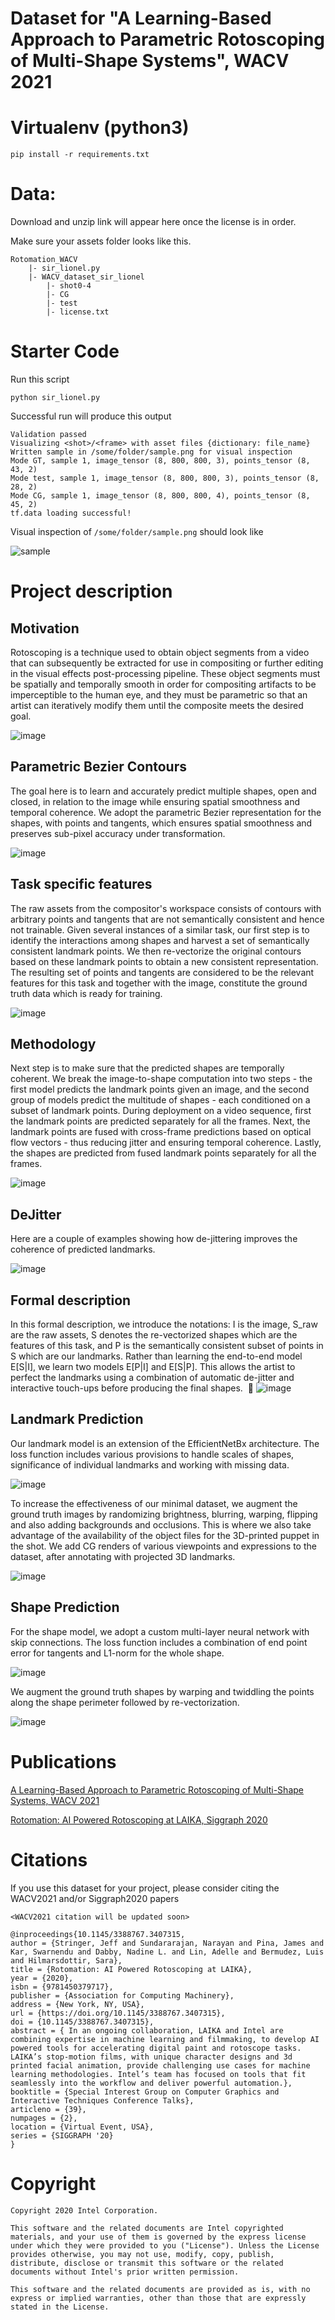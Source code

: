 # Dataset for "A Learning-Based Approach to Parametric Rotoscoping of Multi-Shape Systems", WACV 2021

# Virtualenv (python3)
    
    pip install -r requirements.txt
    
# Data: 

Download and unzip link will appear here once the license is in order. 

Make sure your assets folder looks like this.

    Rotomation_WACV
        |- sir_lionel.py
        |- WACV_dataset_sir_lionel
            |- shot0-4
            |- CG
            |- test
            |- license.txt

# Starter Code 

Run this script

    python sir_lionel.py
    
Successful run will produce this output

    Validation passed
    Visualizing <shot>/<frame> with asset files {dictionary: file_name}
    Written sample in /some/folder/sample.png for visual inspection
    Mode GT, sample 1, image_tensor (8, 800, 800, 3), points_tensor (8, 43, 2)
    Mode test, sample 1, image_tensor (8, 800, 800, 3), points_tensor (8, 28, 2)
    Mode CG, sample 1, image_tensor (8, 800, 800, 4), points_tensor (8, 45, 2)
    tf.data loading successful!

Visual inspection of ```/some/folder/sample.png``` should look like

![sample](images/0_sample.png)
      

# Project description

## Motivation
Rotoscoping is a technique used to obtain object segments from a video that can subsequently be extracted for use in compositing or further editing in the visual effects post-processing pipeline. 
These object segments must be spatially and temporally smooth in order for compositing artifacts to be imperceptible to the human eye, and they must be parametric so that an artist can iteratively modify them until the composite meets the desired goal.

![image](images/1_Motivation.png)

## Parametric Bezier Contours
The goal here is to learn and accurately predict multiple shapes, open and closed, in relation to the image while ensuring spatial smoothness and temporal coherence. We adopt the parametric Bezier representation for the shapes, with points and tangents, which ensures spatial smoothness and preserves sub-pixel accuracy under transformation.

![image](images/1_Bezier.png)

## Task specific features
The raw assets from the compositor's workspace consists of contours with arbitrary points and tangents that are not semantically consistent and hence not trainable. Given several instances of a similar task, our first step is to identify the interactions among shapes and harvest a set of semantically consistent landmark points. We then re-vectorize the original contours based on these landmark points to obtain a new consistent representation. The resulting set of points and tangents are considered to be the relevant features for this task and together with the image, constitute the ground truth data which is ready for training.

![image](images/2_raw_data_to_GT_data_transform.gif)

## Methodology
Next step is to make sure that the predicted shapes are temporally coherent. We break the image-to-shape computation into two steps - the first model predicts the landmark points given an image, and the second group of models predict the multitude of shapes - each conditioned on a subset of landmark points. During deployment on a video sequence, first the landmark points are predicted separately for all the frames. Next, the landmark points are fused with cross-frame predictions based on optical flow vectors - thus reducing jitter and ensuring temporal coherence. Lastly, the shapes are predicted from fused landmark points separately for all the frames.

![image](images/3_Methodology.png)

## DeJitter
Here are a couple of examples showing how de-jittering improves the coherence of predicted landmarks.

![image](images/4_deJitter.gif)

## Formal description
In this formal description, we introduce the notations: I is the image, S_raw are the raw assets, S denotes the re-vectorized shapes which are the features of this task, and P is the semantically consistent subset of points in S which are our landmarks. Rather than learning the end-to-end model E[S|I], we learn two models E[P|I] and E[S|P]. This allows the artist to perfect the landmarks using a combination of automatic de-jitter and interactive touch-ups before producing the final shapes. 

![image](images/5_Formal_Methodology.png)

## Landmark Prediction
Our landmark model is an extension of the EfficientNetBx architecture. The loss function includes various provisions to handle scales of shapes, significance of individual landmarks and working with missing data.

![image](images/6_Landmark_Prediction.png)

To increase the effectiveness of our minimal dataset, we augment the ground truth images by randomizing brightness, blurring, warping, flipping and also adding backgrounds and occlusions. This is where we also take advantage of the availability of the object files for the 3D-printed puppet in the shot. We add CG renders of various viewpoints and expressions to the dataset, after annotating with projected 3D landmarks.

![image](images/6_point_model_data_augmentation.gif)

## Shape Prediction
For the shape model, we adopt a custom multi-layer neural network with skip connections. The loss function includes a combination of end point error for tangents and L1-norm for the whole shape.

![image](images/7_Shape_Prediction.png)

We augment the ground truth shapes by warping and twiddling the points along the shape perimeter followed by re-vectorization.

![image](images/7_shape_model_data_augmentation.gif)


# Publications

[A Learning-Based Approach to Parametric Rotoscoping of Multi-Shape Systems, WACV 2021](https://drive.google.com/file/d/1tCR6LI3Pm-5NNOeIeznirbvqNobGNcpK)

[Rotomation: AI Powered Rotoscoping at LAIKA, Siggraph 2020](https://dl.acm.org/doi/pdf/10.1145/3388767.3407315)

      
# Citations

If you use this dataset for your project, please consider citing the WACV2021 and/or Siggraph2020 papers

    <WACV2021 citation will be updated soon>

    @inproceedings{10.1145/3388767.3407315,
    author = {Stringer, Jeff and Sundararajan, Narayan and Pina, James and Kar, Swarnendu and Dabby, Nadine L. and Lin, Adelle and Bermudez, Luis and Hilmarsdottir, Sara},
    title = {Rotomation: AI Powered Rotoscoping at LAIKA},
    year = {2020},
    isbn = {9781450379717},
    publisher = {Association for Computing Machinery},
    address = {New York, NY, USA},
    url = {https://doi.org/10.1145/3388767.3407315},
    doi = {10.1145/3388767.3407315},
    abstract = { In an ongoing collaboration, LAIKA and Intel are combining expertise in machine learning and filmmaking, to develop AI powered tools for accelerating digital paint and rotoscope tasks. LAIKA’s stop-motion films, with unique character designs and 3d printed facial animation, provide challenging use cases for machine learning methodologies. Intel’s team has focused on tools that fit seamlessly into the workflow and deliver powerful automation.},
    booktitle = {Special Interest Group on Computer Graphics and Interactive Techniques Conference Talks},
    articleno = {39},
    numpages = {2},
    location = {Virtual Event, USA},
    series = {SIGGRAPH '20}
    }

# Copyright

    Copyright 2020 Intel Corporation.

    This software and the related documents are Intel copyrighted materials, and your use of them is governed by the express license under which they were provided to you ("License"). Unless the License provides otherwise, you may not use, modify, copy, publish, distribute, disclose or transmit this software or the related documents without Intel's prior written permission.

    This software and the related documents are provided as is, with no express or implied warranties, other than those that are expressly stated in the License.

